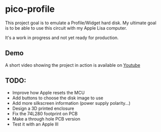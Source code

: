 # pico-profile

This project goal is to emulate a Profile/Widget hard disk.
My ultimate goal is to be able to use this circuit with my Apple Lisa computer.

It's a work in progress and not yet ready for production.

## Demo
A short video showing the project in action is available on [Youtube](https://youtu.be/dQjzqoluw7A)

## TODO:
- Improve how Apple resets the MCU
- Add buttons to choose the disk image to use
- Add more silkscreen information (power supply polarity...)
- Design a 3D printed enclosure
- Fix the 74L280 footprint on PCB
- Make a through hole PCB version
- Test it with an Apple III
